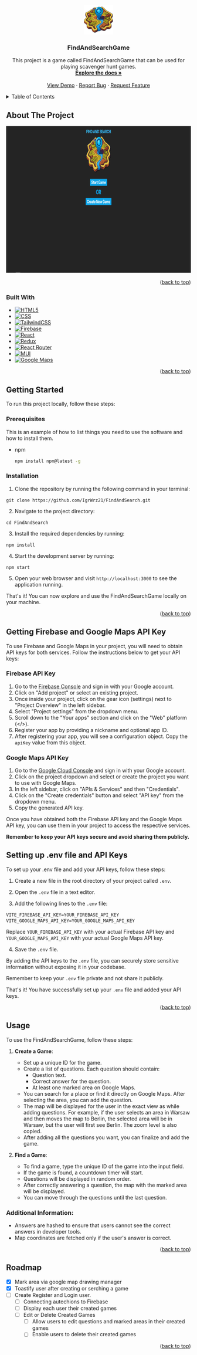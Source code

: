 <a id="readme-top"></a>

<br />
<div align="center">
  <a href="https://github.com/IgrWrz21/FindAndSearch">
    <img src="public/gameLogo.png" alt="Logo" width="80" height="80">
  </a>

<h3 align="center">FindAndSearchGame</h3>

  <p align="center">
    This project is a game called FindAndSearchGame that can be used for playing scavenger hunt games. 
    <br />
    <a href="https://github.com/IgrWrz21/FindAndSearch"><strong>Explore the docs »</strong></a>
    <br />
    <br />
    <a href="https://igrwrz21.github.io/FindAndSearch/">View Demo</a>
    ·
    <a href="https://github.com/IgrWrz21/FindAndSearch/issues/new?labels=bug&template=bug-report---.md">Report Bug</a>
    ·
    <a href="https://github.com/IgrWrz21/FindAndSearch/issues/new?labels=enhancement&template=feature-request---.md">Request Feature</a>
  </p>
</div>

<!-- TABLE OF CONTENTS -->
<details>
  <summary>Table of Contents</summary>
  <ol>
    <li>
      <a href="#about-the-project">About The Project</a>
      <ul>
        <li><a href="#built-with">Built With</a></li>
      </ul>
    </li>
    <li>
      <a href="#getting-started">Getting Started</a>
      <ul>
        <li><a href="#prerequisites">Prerequisites</a></li>
        <li><a href="#installation">Installation</a></li>
        <li><a href="#getting-firebase-and-google-maps-api-key">Getting Firebase and Google Maps API Key</a></li>
        <li><a href="#setting-up-env-file-and-api-keys">Setting up .env file and API Keys</a></li>
      </ul>
    </li>
    <li><a href="#usage">Usage</a></li>
    <li><a href="#roadmap">Roadmap</a></li>
    
  </ol>
</details>

<!-- ABOUT THE PROJECT -->

## About The Project

<div align="center">
<img src="./imgs/FindAndSearchGameScreen.PNG"  alt="Print screen from the game" width="800" height="400">
</div>
<p align="right">(<a href="#readme-top">back to top</a>)</p>

### Built With

- [![HTML5][HTML5]][HTML5-url]
- [![CSS][CSS]][CSS-url]
- [![TailwindCSS][TailwindCSS]][TailwindCSS-url]
- [![Firebase][Firebase]][Firebase-url]
- [![React][React.js]][React-url]
- [![Redux][Redux]][Redux-url]
- [![React Router][React-router]][React-router-url]
- [![MUI][MUI]][MUI-url]
- [![Google Maps][Google-maps]][Google-maps-url]

<p align="right">(<a href="#readme-top">back to top</a>)</p>

<!-- GETTING STARTED -->

## Getting Started

To run this project locally, follow these steps:

### Prerequisites

This is an example of how to list things you need to use the software and how to install them.

- npm

  ```sh
  npm install npm@latest -g
  ```

### Installation

1. Clone the repository by running the following command in your terminal:

```
git clone https://github.com/IgrWrz21/FindAndSearch.git
```

2. Navigate to the project directory:

```
cd FindAndSearch
```

3. Install the required dependencies by running:

```
npm install
```

4. Start the development server by running:

```
npm start
```

5. Open your web browser and visit `http://localhost:3000` to see the application running.

That's it! You can now explore and use the FindAndSearchGame locally on your machine.

<p align="right">(<a href="#readme-top">back to top</a>)</p>

## Getting Firebase and Google Maps API Key

To use Firebase and Google Maps in your project, you will need to obtain API keys for both services. Follow the instructions below to get your API keys:

### Firebase API Key

1. Go to the [Firebase Console](https://console.firebase.google.com/) and sign in with your Google account.
2. Click on "Add project" or select an existing project.
3. Once inside your project, click on the gear icon (settings) next to "Project Overview" in the left sidebar.
4. Select "Project settings" from the dropdown menu.
5. Scroll down to the "Your apps" section and click on the "Web" platform (</>).
6. Register your app by providing a nickname and optional app ID.
7. After registering your app, you will see a configuration object. Copy the `apiKey` value from this object.

### Google Maps API Key

1. Go to the [Google Cloud Console](https://console.cloud.google.com/) and sign in with your Google account.
2. Click on the project dropdown and select or create the project you want to use with Google Maps.
3. In the left sidebar, click on "APIs & Services" and then "Credentials".
4. Click on the "Create credentials" button and select "API key" from the dropdown menu.
5. Copy the generated API key.

Once you have obtained both the Firebase API key and the Google Maps API key, you can use them in your project to access the respective services.

<strong>Remember to keep your API keys secure and avoid sharing them publicly.</strong>

## Setting up .env file and API Keys

To set up your .env file and add your API keys, follow these steps:

1. Create a new file in the root directory of your project called `.env`.

2. Open the `.env` file in a text editor.

3. Add the following lines to the `.env` file:

```
VITE_FIREBASE_API_KEY=YOUR_FIREBASE_API_KEY
VITE_GOOGLE_MAPS_API_KEY=YOUR_GOOGLE_MAPS_API_KEY
```

Replace `YOUR_FIREBASE_API_KEY` with your actual Firebase API key and `YOUR_GOOGLE_MAPS_API_KEY` with your actual Google Maps API key.

4. Save the `.env` file.

By adding the API keys to the `.env` file, you can securely store sensitive information without exposing it in your codebase.

Remember to keep your `.env` file private and not share it publicly.

That's it! You have successfully set up your `.env` file and added your API keys.

<p align="right">(<a href="#readme-top">back to top</a>)</p>

<!-- USAGE EXAMPLES -->

## Usage

To use the FindAndSearchGame, follow these steps:

1. **Create a Game**:

   - Set up a unique ID for the game.
   - Create a list of questions. Each question should contain:
     - Question text.
     - Correct answer for the question.
     - At least one marked area on Google Maps.
   - You can search for a place or find it directly on Google Maps. After selecting the area, you can add the question.
   - The map will be displayed for the user in the exact view as while adding questions. For example, if the user selects an area in Warsaw and then moves the map to Berlin, the selected area will be in Warsaw, but the user will first see Berlin. The zoom level is also copied.
   - After adding all the questions you want, you can finalize and add the game.

2. **Find a Game**:
   - To find a game, type the unique ID of the game into the input field.
   - If the game is found, a countdown timer will start.
   - Questions will be displayed in random order.
   - After correctly answering a question, the map with the marked area will be displayed.
   - You can move through the questions until the last question.

### Additional Information:

- Answers are hashed to ensure that users cannot see the correct answers in developer tools.
- Map coordinates are fetched only if the user's answer is correct.

<p align="right">(<a href="#readme-top">back to top</a>)</p>

<!-- ROADMAP -->

## Roadmap

- [x] Mark area via google map drawing manager
- [x] Toastify user after creating or serching a game
- [ ] Create Register and Login user.
  - [ ] Connecting autechions to Firebase
  - [ ] Display each user their created games
  - [ ] Edit or Delete Created Games
    - [ ] Allow users to edit questions and marked areas in their created games
    - [ ] Enable users to delete their created games

<p align="right">(<a href="#readme-top">back to top</a>)</p>

[HTML5]: https://img.shields.io/badge/HTML5-E34F26?style=for-the-badge&logo=html5&logoColor=white
[HTML5-url]: https://developer.mozilla.org/en-US/docs/Web/Guide/HTML/HTML5
[CSS]: https://img.shields.io/badge/CSS-1572B6?style=for-the-badge&logo=css3&logoColor=white
[CSS-url]: https://developer.mozilla.org/en-US/docs/Web/CSS
[TailwindCSS]: https://img.shields.io/badge/Tailwind_CSS-38B2AC?style=for-the-badge&logo=tailwind-css&logoColor=white
[TailwindCSS-url]: https://tailwindcss.com/
[Firebase]: https://img.shields.io/badge/Firebase-FFCA28?style=for-the-badge&logo=firebase&logoColor=white
[Firebase-url]: https://firebase.google.com/
[React.js]: https://img.shields.io/badge/React-20232A?style=for-the-badge&logo=react&logoColor=61DAFB
[React-url]: https://reactjs.org/
[Google-maps]: https://img.shields.io/badge/Google_Maps-4285F4?style=for-the-badge&logo=google-maps&logoColor=white
[Google-maps-url]: https://developers.google.com/maps/documentation?hl=en
[Redux]: https://img.shields.io/badge/Redux-764ABC?style=for-the-badge&logo=redux&logoColor=white
[Redux-url]: https://redux.js.org/
[React-router]: https://img.shields.io/badge/React_Router-CA4245?style=for-the-badge&logo=react-router&logoColor=white
[React-router-url]: https://reactrouter.com/
[MUI]: https://img.shields.io/badge/MUI-007FFF?style=for-the-badge&logo=mui&logoColor=white
[MUI-url]: https://mui.com/
